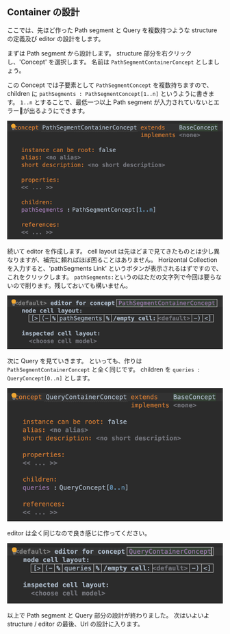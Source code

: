 ## Container の設計

ここでは、先ほど作った Path segment と Query を複数持つような structure の定義及び editor の設計をします。

まずは Path segment から設計します。
structure 部分を右クリックし、'Concept' を選択します。
名前は `PathSegmentContainerConcept` としましょう。

この Concept では子要素として `PathSegmentConcept` を複数持ちますので、children に `pathSegments : PathSegmentConcept[1..n]` というように書きます。
`1..n` とすることで、最低一つ以上 Path segment が入力されていないとエラーが出るようにできます。

![](./05_Container_01.png)

続いて editor を作成します。
cell layout は先ほどまで見てきたものとは少し異なりますが、補完に頼ればほぼ困ることはありません。
Horizontal Collection を入力すると、'pathSegments Link' というボタンが表示されるはずですので、これをクリックします。
`pathSegments:`というのはただの文字列で今回は要らないので削ります。残しておいても構いません。

![](./05_Container_02.png)

次に Query を見ていきます。
といっても、作りは `PathSegmentContainerConcept` と全く同じです。
children を `queries : QueryConcept[0..n]` とします。

![](./05_Container_03.png)

editor は全く同じなので良き感じに作ってください。

![](./05_Container_04.png)

以上で Path segment と Query 部分の設計が終わりました。
次はいよいよ structure / editor の最後、Url の設計に入ります。


